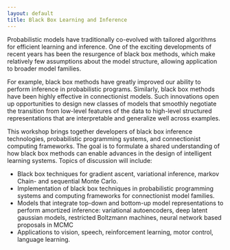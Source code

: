 ```yaml
---
layout: default
title: Black Box Learning and Inference
---
```


Probabilistic models have traditionally co-evolved with tailored algorithms for efficient learning and inference. One of the exciting developments of recent years has been the resurgence of black box methods, which make relatively few assumptions about the model structure, allowing application to broader model families. 

For example, black box methods have greatly improved our ability to perform inference in probabilistic programs. Similarly, black box methods have been highly effective in connectionist models. Such innovations open up opportunities to design new classes of models that smoothly negotiate the transition from low-level features of the data to high-level structured representations that are interpretable and generalize well across examples. 

This workshop brings together developers of black box inference technologies, probabilistic programming systems, and connectionist computing frameworks. The goal is to formulate a shared understanding of how black box methods can enable advances in the design of intelligent learning systems. Topics of discussion will include:

* Black box techniques for gradient ascent, variational inference, markov Chain- and sequential Monte Carlo.
* Implementation of black box techniques in probabilistic programming systems and computing frameworks for connectionist model families. 
* Models that integrate top-down and bottom-up model representations to perform amortized inference: variational autoencoders, deep latent gaussian models, restricted Boltzmann machines, neural network based proposals in MCMC 
* Applications to vision, speech, reinforcement learning, motor control, language learning.
